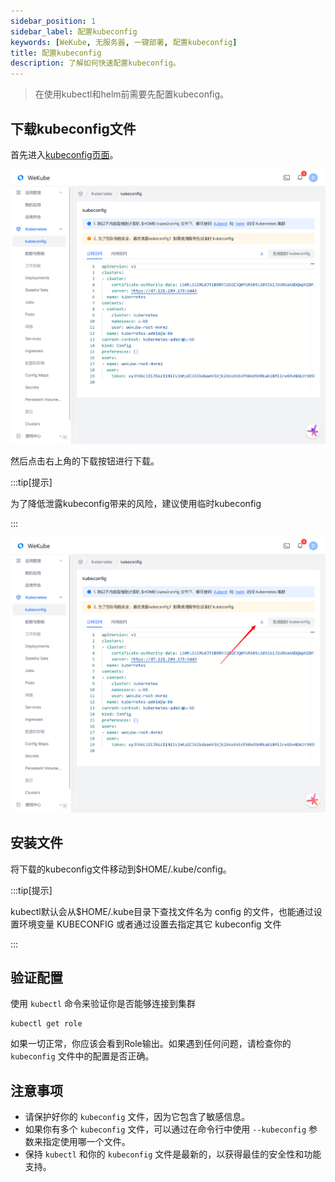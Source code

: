 ```yaml
---
sidebar_position: 1
sidebar_label: 配置kubeconfig
keywords: [WeKube, 无服务器, 一键部署, 配置kubeconfig]
title: 配置kubeconfig
description: 了解如何快速配置kubeconfig。
---
```




> 在使用kubectl和helm前需要先配置kubeconfig。

## 下载kubeconfig文件

首先进入[kubeconfig页面](https://wekube.com/zh-Hans/kubernetes/kubeconfig)。

![kubeconfig页面](./img/kubeconfig-page.png)

然后点击右上角的下载按钮进行下载。

:::tip[提示]

为了降低泄露kubeconfig带来的风险，建议使用临时kubeconfig

:::

![下载kubeconfig提示](./img/download-kubeconfig-tips.png)



## 安装文件

将下载的kubeconfig文件移动到$HOME/.kube/config。

:::tip[提示]

kubectl默认会从$HOME/.kube目录下查找文件名为 config 的文件，也能通过设置环境变量 KUBECONFIG 或者通过设置去指定其它 kubeconfig 文件

:::

## 验证配置

使用 `kubectl` 命令来验证你是否能够连接到集群

```shell
kubectl get role
```

如果一切正常，你应该会看到Role输出。如果遇到任何问题，请检查你的 `kubeconfig` 文件中的配置是否正确。



## 注意事项

- 请保护好你的 `kubeconfig` 文件，因为它包含了敏感信息。
- 如果你有多个 `kubeconfig` 文件，可以通过在命令行中使用 `--kubeconfig` 参数来指定使用哪一个文件。
- 保持 `kubectl` 和你的 `kubeconfig` 文件是最新的，以获得最佳的安全性和功能支持。